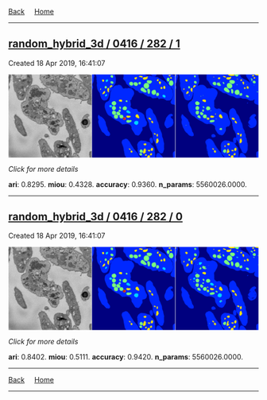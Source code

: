 
[Back](..)&nbsp;&nbsp;&nbsp;&nbsp;&nbsp;[Home](https://leapmanlab.github.io/snapshots)

---

<div class="summary"><a href="1"><h2>random_hybrid_3d / 0416 / 282 / 1</h2></a><p>Created 18 Apr 2019, 16:41:07
</p><a href="1"><img src="1/media/summary.png" align="center"></a><p>
<i>Click for more details</i>
</p></div>

**ari**: 0.8295. **miou**: 0.4328. **accuracy**: 0.9360. **n_params**: 5560026.0000. 

---

<div class="summary"><a href="0"><h2>random_hybrid_3d / 0416 / 282 / 0</h2></a><p>Created 18 Apr 2019, 16:41:07
</p><a href="0"><img src="0/media/summary.png" align="center"></a><p>
<i>Click for more details</i>
</p></div>

**ari**: 0.8402. **miou**: 0.5111. **accuracy**: 0.9420. **n_params**: 5560026.0000. 

---

[Back](..)&nbsp;&nbsp;&nbsp;&nbsp;&nbsp;[Home](https://leapmanlab.github.io/snapshots)

---